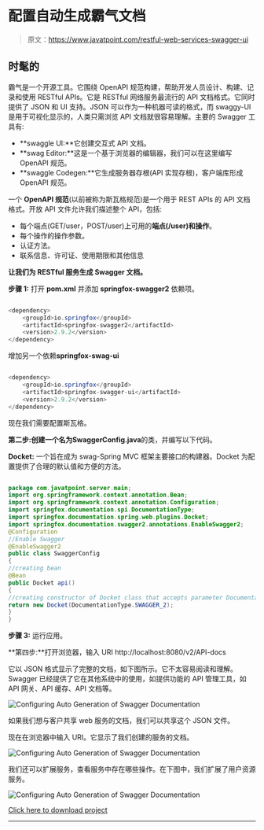# 配置自动生成霸气文档

> 原文：<https://www.javatpoint.com/restful-web-services-swagger-ui>

## 时髦的

霸气是一个开源工具。它围绕 OpenAPI 规范构建，帮助开发人员设计、构建、记录和使用 RESTful APIs。它是 RESTful 网络服务最流行的 API 文档格式。它同时提供了 JSON 和 UI 支持。JSON 可以作为一种机器可读的格式，而 swaggy-UI 是用于可视化显示的，人类只需浏览 API 文档就很容易理解。主要的 Swagger 工具有:

*   **swaggle UI:**它创建交互式 API 文档。
*   **swag Editor:**这是一个基于浏览器的编辑器，我们可以在这里编写 OpenAPI 规范。
*   **swaggle Codegen:**它生成服务器存根(API 实现存根)，客户端库形成 OpenAPI 规范。

一个 **OpenAPI 规范**(以前被称为斯瓦格规范)是一个用于 REST APIs 的 API 文档格式。开放 API 文件允许我们描述整个 API，包括:

*   每个端点(GET/user，POST/user)上可用的**端点(/user)**和**操作**。
*   每个操作的操作参数。
*   认证方法。
*   联系信息、许可证、使用期限和其他信息

**让我们为 RESTful 服务生成 Swagger 文档。**

**步骤 1:** 打开 **pom.xml** 并添加 **springfox-swagger2** 依赖项。

```java

<dependency>
    <groupId>io.springfox</groupId>
    <artifactId>springfox-swagger2</artifactId>
    <version>2.9.2</version>
</dependency>

```

增加另一个依赖**springfox-swag-ui**

```java

<dependency>
    <groupId>io.springfox</groupId>
    <artifactId>springfox-swagger-ui</artifactId>
    <version>2.9.2</version>
</dependency>

```

现在我们需要配置斯瓦格。

**第二步:**创建一个名为**SwaggerConfig.java**的类，并编写以下代码。

**Docket:** 一个旨在成为 swag-Spring MVC 框架主要接口的构建器。Docket 为配置提供了合理的默认值和方便的方法。

```java

package com.javatpoint.server.main;
import org.springframework.context.annotation.Bean;
import org.springframework.context.annotation.Configuration;
import springfox.documentation.spi.DocumentationType;
import springfox.documentation.spring.web.plugins.Docket;
import springfox.documentation.swagger2.annotations.EnableSwagger2;
@Configuration
//Enable Swagger
@EnableSwagger2
public class SwaggerConfig 
{
//creating bean
@Bean
public Docket api()
{
//creating constructor of Docket class that accepts parameter DocumentationType
return new Docket(DocumentationType.SWAGGER_2);
}
}

```

**步骤 3:** 运行应用。

**第四步:**打开浏览器，输入 URI http://localhost:8080/v2/API-docs

它以 JSON 格式显示了完整的文档，如下图所示。它不太容易阅读和理解。Swagger 已经提供了它在其他系统中的使用，如提供功能的 API 管理工具，如 API 网关、API 缓存、API 文档等。

![Configuring Auto Generation of Swagger Documentation](../img/9cce726267f24609cf6603f648454b53.png)

如果我们想与客户共享 web 服务的文档，我们可以共享这个 JSON 文件。

现在在浏览器中输入 URI。它显示了我们创建的服务的文档。

![Configuring Auto Generation of Swagger Documentation](../img/b8b3bb891a466580db86f5e29c91201f.png)

我们还可以扩展服务，查看服务中存在哪些操作。在下图中，我们扩展了用户资源服务。

![Configuring Auto Generation of Swagger Documentation](../img/fcd87892fa39dee536cbe0176f781e6c.png)

[Click here to download project](https://static.javatpoint.com/tutorial/restful-web-services/download/ConfiguringAutoGenerationofSwaggerDocumentation.zip)

* * *